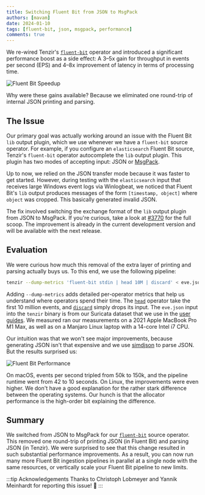 ```yaml
---
title: Switching Fluent Bit from JSON to MsgPack
authors: [mavam]
date: 2024-01-10
tags: [fluent-bit, json, msgpack, performance]
comments: true
---
```


We re-wired Tenzir's [`fluent-bit`](/v4.24/operators/fluent-bit) operator and
introduced a significant performance boost as a side effect: A 3–5x gain for
throughput in events per second (EPS) and 4–8x improvement of latency in terms
of processing time.

![Fluent Bit Speedup](fluent-bit-speedup.svg)

<!-- truncate -->

Why were these gains available? Because we eliminated one round-trip of internal
JSON printing and parsing.

## The Issue

Our primary goal was actually working around an issue
with the Fluent Bit `lib` output plugin, which we use whenever we have a
`fluent-bit` source operator. For example, if you configure an `elasticsearch`
Fluent Bit source, Tenzir's `fluent-bit` operator autocomplete the `lib` output
plugin. This plugin has two modes of accepting input: JSON or
[MsgPack](https://msgpack.org/).

Up to now, we relied on the JSON transfer mode because it was faster to get
started. However, during testing with the `elasticsearch` input that receives
large Windows event logs via Winlogbeat, we noticed that Fluent Bit's `lib`
output produces messages of the form `[timestamp, object]` where `object` was
cropped. This basically generated invalid JSON.

The fix involved switching the exchange format of the `lib` output plugin from
JSON to MsgPack. If you're curious, take a look at
[#3770](https://github.com/tenzir/tenzir/pull/3770) for the full scoop. The
improvement is already in the current development version and will be available
with the next release.

## Evaluation

We were curious how much this removal of the extra layer of printing and parsing
actually buys us. To this end, we use the following pipeline:

```bash
tenzir --dump-metrics 'fluent-bit stdin | head 10M | discard' < eve.json
```

Adding `--dump-metrics` adds detailed per-operator metrics that help us
understand where operators spend their time. The [`head`](/v4.24/operators/head)
operator take the first 10 million events, and [`discard`](/v4.24/operators/discard)
simply drops its input. The `eve.json` input into the `tenzir` binary is from
our Suricata dataset that we use in the [user guides](/usage). We measured
ran our measurements on a 2021 Apple MacBook Pro M1 Max, as well as on a Manjaro
Linux laptop with a 14-core Intel i7 CPU.

Our intuition was that we won't see major improvements, because generating JSON
isn't that expensive and we use [simdjson](https://simdjson.org/) to parse JSON.
But the results surprised us:

![Fluent Bit Performance](fluent-bit-performance.svg)

On macOS, events per second tripled from 50k to 150k, and the pipeline runtime
went from 42 to 10 seconds. On Linux, the improvements were even higher. We
don't have a good explanation for the rather stark difference between the
operating systems. Our hunch is that the allocator performance is the high-order
bit explaining the difference.

## Summary

We switched from JSON to MsgPack for our [`fluent-bit`](/v4.24/operators/fluent-bit)
source operator. This removed one round-trip of printing JSON (in Fluent Bit)
and parsing JSON (in Tenzir). We were surprised to see that this change resulted
in such substantial performance improvements. As a result, you can now run many
more Fluent Bit ingestion pipelines in parallel at a single node with the same
resources, or vertically scale your Fluent Bit pipeline to new limits.

:::tip Acknowledgements
Thanks to Christoph Lobmeyer and Yannik Meinhardt for reporting this issue! 🙏
:::
